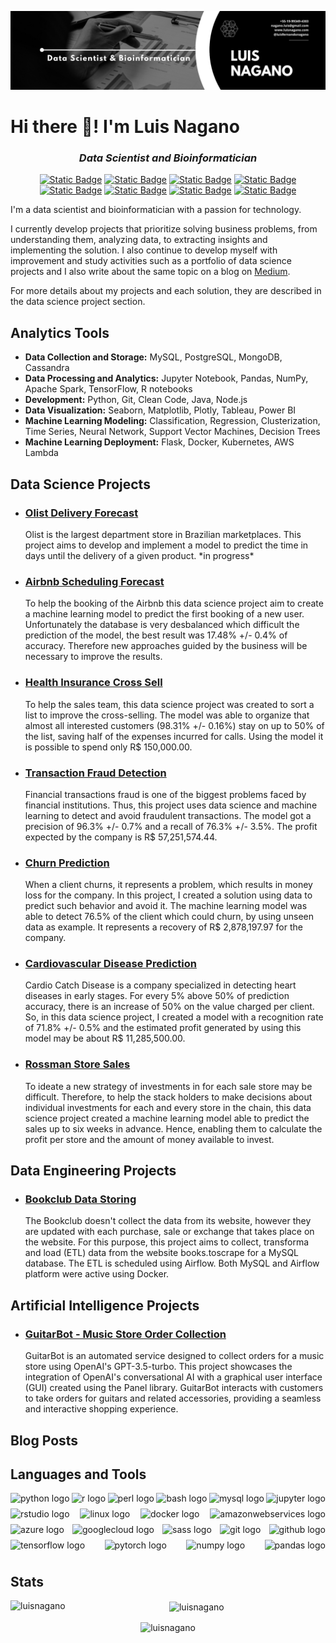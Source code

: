 ![Banner](https://github.com/LuisNagano/LuisNagano/blob/main/Banner_B.png)
# Hi there 👋! I'm Luis Nagano

*<h3 align="center">Data Scientist and Bioinformatician</h3>*

<div align="center">
  
[![Static Badge](https://img.shields.io/badge/LinkedIn-blue?style=flat&logo=linkedin&logoColor=white)](www.linkedin.com/in/luis-fernando-nagano-7585b82a8)
[![Static Badge](https://img.shields.io/badge/Medium-black?style=flat&logo=medium&logoColor=white)]()
[![Static Badge](https://img.shields.io/badge/Kaggle-%2320BEFF?style=flat&logo=kaggle&logoColor=white)]()
[![Static Badge](https://img.shields.io/badge/Gmail-red?style=flat&logo=gmail&logoColor=white)](nagano.luis@gmail.com)
[![Static Badge](https://img.shields.io/badge/Google_Scholar-blue?style=flat&logo=googlescholar&logoColor=white)]()
[![Static Badge](https://img.shields.io/badge/ORC_ID-green?style=flat&logo=orcid&logoColor=white)]()
[![Static Badge](https://img.shields.io/badge/Github_Page-black?style=flat&logo=github%20pages&logoColor=white)]()
[![Static Badge](https://img.shields.io/badge/Instagram-blueviolet?style=flat&logo=instagram&logoColor=white)]()
</div>

I'm a data scientist and bioinformatician with a passion for technology.

I currently develop projects that prioritize solving business problems, from understanding them, analyzing data, to extracting insights and implementing the solution. I also continue to develop myself with improvement and study activities such as a portfolio of data science projects and I also write about the same topic on a blog on [Medium](your-medium-url).

For more details about my projects and each solution, they are described in the data science project section.

## Analytics Tools

- **Data Collection and Storage:** MySQL, PostgreSQL, MongoDB, Cassandra
- **Data Processing and Analytics:** Jupyter Notebook, Pandas, NumPy, Apache Spark, TensorFlow, R notebooks
- **Development:** Python, Git, Clean Code, Java, Node.js
- **Data Visualization:** Seaborn, Matplotlib, Plotly, Tableau, Power BI
- **Machine Learning Modeling:** Classification, Regression, Clusterization, Time Series, Neural Network, Support Vector Machines, Decision Trees
- **Machine Learning Deployment:** Flask, Docker, Kubernetes, AWS Lambda

## Data Science Projects

- <h3><a href="your-olist-delivery-forecast-link" style="text-decoration: underline;">Olist Delivery Forecast</a></h3>
  Olist is the largest department store in Brazilian marketplaces. This project aims to develop and implement a model to predict the time in days until the delivery of a given product. *in progress*

- <h3><a href="your-airbnb-scheduling-forecast-link" style="text-decoration: underline;">Airbnb Scheduling Forecast</a></h3>
  To help the booking of the Airbnb this data science project aim to create a machine learning model to predict the first booking of a new user. Unfortunately the database is very desbalanced which difficult the prediction of the model, the best result was 17.48% +/- 0.4% of accuracy. Therefore new approaches guided by the business will be necessary to improve the results.

- <h3><a href="your-health-insurance-cross-sell-link" style="text-decoration: underline;">Health Insurance Cross Sell</a></h3>
  To help the sales team, this data science project was created to sort a list to improve the cross-selling. The model was able to organize that almost all interested customers (98.31% +/- 0.16%) stay on up to 50% of the list, saving half of the expenses incurred for calls. Using the model it is possible to spend only R$ 150,000.00.

- <h3><a href="your-transaction-fraud-detection-link" style="text-decoration: underline;">Transaction Fraud Detection</a></h3>
  Financial transactions fraud is one of the biggest problems faced by financial institutions. Thus, this project uses data science and machine learning to detect and avoid fraudulent transactions. The model got a precision of 96.3% +/- 0.7% and a recall of 76.3% +/- 3.5%. The profit expected by the company is R$ 57,251,574.44.

- <h3><a href="your-churn-prediction-link" style="text-decoration: underline;">Churn Prediction</a></h3>
  When a client churns, it represents a problem, which results in money loss for the company. In this project, I created a solution using data to predict such behavior and avoid it. The machine learning model was able to detect 76.5% of the client which could churn, by using unseen data as example. It represents a recovery of R$ 2,878,197.97 for the company.

- <h3><a href="https://github.com/LuisNagano/cardiovascular_disease_prediction" style="text-decoration: underline;">Cardiovascular Disease Prediction</a></h3>
  Cardio Catch Disease is a company specialized in detecting heart diseases in early stages. For every 5% above 50% of prediction accuracy, there is an increase of 50% on the value charged per client. So, in this data science project, I created a model with a recognition rate of 71.8% +/- 0.5% and the estimated profit generated by using this model may be about R$ 11,285,500.00.

- <h3><a href="your-rossman-store-sales-link" style="text-decoration: underline;">Rossman Store Sales</a></h3>
  To ideate a new strategy of investments in for each sale store may be difficult. Therefore, to help the stack holders to make decisions about individual investments for each and every store in the chain, this data science project created a machine learning model able to predict the sales up to six weeks in advance. Hence, enabling them to calculate the profit per store and the amount of money available to invest.


## Data Engineering Projects

- <h3><a href="your-bookclub-data-storing-link" style="text-decoration: underline;">Bookclub Data Storing</a></h3>
  The Bookclub doesn't collect the data from its website, however they are updated with each purchase, sale or exchange that takes place on the website. For this purpose, this project aims to collect, transforma and load (ETL) data from the website books.toscrape for a MySQL database. The ETL is scheduled using Airflow. Both MySQL and Airflow platform were active using Docker.

## Artificial Intelligence Projects

- <h3><a href="https://github.com/LuisNagano/Chatbot-Music-Store" style="text-decoration: underline;">GuitarBot - Music Store Order Collection</a></h3>
  GuitarBot is an automated service designed to collect orders for a music store using OpenAI's GPT-3.5-turbo. This project showcases the integration of OpenAI's conversational AI with a graphical user interface (GUI) created using the Panel library. GuitarBot interacts with customers to take orders for guitars and related accessories, providing a seamless and interactive shopping experience.


## Blog Posts


## Languages and Tools

<div align="left" style="display: flex; flex-wrap: wrap; justify-content: space-between;">
  <img src="https://img.shields.io/badge/Python-3776AB?logo=python&logoColor=white&style=for-the-badge" height="25" alt="python logo" />
  <img src="https://img.shields.io/badge/R-276DC3?logo=r&logoColor=white&style=for-the-badge" height="25" alt="r logo" />
  <img src="https://img.shields.io/badge/Perl-39457E?logo=perl&logoColor=white&style=for-the-badge" height="25" alt="perl logo" />
  <img src="https://img.shields.io/badge/GNU Bash-4EAA25?logo=gnubash&logoColor=white&style=for-the-badge" height="25" alt="bash logo" />
  <img src="https://img.shields.io/badge/MySQL-4479A1?logo=mysql&logoColor=white&style=for-the-badge" height="25" alt="mysql logo" />
  <img src="https://img.shields.io/badge/Jupyter-F37626?logo=jupyter&logoColor=black&style=for-the-badge" height="25" alt="jupyter logo" />
  <img src="https://img.shields.io/badge/RStudio-75AADB?logo=rstudio&logoColor=black&style=for-the-badge" height="25" alt="rstudio logo" />
  <img src="https://img.shields.io/badge/Linux-FCC624?logo=linux&logoColor=black&style=for-the-badge" height="25" alt="linux logo" />
  <img src="https://img.shields.io/badge/Docker-2496ED?logo=docker&logoColor=white&style=for-the-badge" height="25" alt="docker logo" />
  <img src="https://img.shields.io/badge/Amazon AWS-232F3E?logo=amazonaws&logoColor=white&style=for-the-badge" height="25" alt="amazonwebservices logo" />
  <img src="https://img.shields.io/badge/Microsoft Azure-0078D4?logo=microsoftazure&logoColor=white&style=for-the-badge" height="25" alt="azure logo" />
  <img src="https://img.shields.io/badge/Google Cloud-4285F4?logo=googlecloud&logoColor=white&style=for-the-badge" height="25" alt="googlecloud logo" />
  <img src="https://img.shields.io/badge/Sass-CC6699?logo=sass&logoColor=black&style=for-the-badge" height="25" alt="sass logo" />
  <img src="https://img.shields.io/badge/Git-F05032?logo=git&logoColor=white&style=for-the-badge" height="25" alt="git logo" />
  <img src="https://img.shields.io/badge/GitHub-181717?logo=github&logoColor=white&style=for-the-badge" height="25" alt="github logo" />
  <img src="https://img.shields.io/badge/TensorFlow-FF6F00?logo=tensorflow&logoColor=black&style=for-the-badge" height="25" alt="tensorflow logo" />
  <img src="https://img.shields.io/badge/PyTorch-EE4C2C?logo=pytorch&logoColor=white&style=for-the-badge" height="25" alt="pytorch logo" />
  <img src="https://img.shields.io/badge/NumPy-013243?logo=numpy&logoColor=white&style=for-the-badge" height="25" alt="numpy logo" />
  <img src="https://img.shields.io/badge/pandas-150458?logo=pandas&logoColor=white&style=for-the-badge" height="25" alt="pandas logo" />
</div>


###

## Stats
<div align="center">
<p><img align="left" src="https://github-readme-stats.vercel.app/api/top-langs?username=luisnagano&show_icons=true&locale=en&layout=compact" alt="luisnagano" /></p>

<p>&nbsp;<img align="center" src="https://github-readme-stats.vercel.app/api?username=luisnagano&show_icons=true&locale=en" alt="luisnagano" /></p>

<p><img align="center" src="https://github-readme-streak-stats.herokuapp.com/?user=luisnagano&" alt="luisnagano" /></p>
</div>
